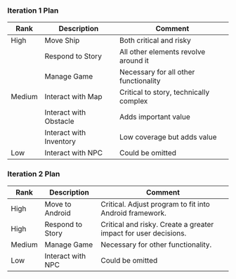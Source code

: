 
### Iteration 1 Plan
| Rank   | Description             | Comment                                |
|--------|-------------------------|----------------------------------------|
| High   | Move Ship               | Both critical and risky                |
|        | Respond to Story        | All other elements revolve around it   |
|        | Manage Game             | Necessary for all other functionality  |
| Medium | Interact with Map       | Critical to story, technically complex |
|        | Interact with Obstacle  | Adds important value                   |
|        | Interact with Inventory | Low coverage but adds value            |
| Low    | Interact with NPC       | Could be omitted                       |

### Iteration 2 Plan
| Rank   | Description       | Comment                                                         |
|--------|-------------------|-----------------------------------------------------------------|
| High   | Move to Android   | Critical. Adjust program to fit into Android framework.         |
| High   | Respond to Story  | Critical and risky. Create a greater impact for user decisions. |
| Medium | Manage Game       | Necessary for other functionality.                              |
| Low    | Interact with NPC | Could be omitted                                                |
